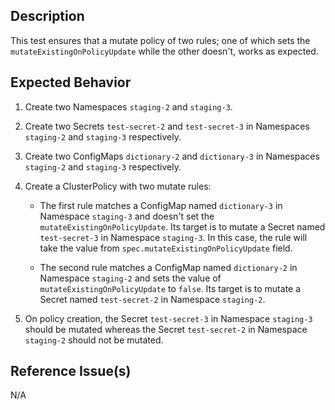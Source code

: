 ## Description

This test ensures that a mutate policy of two rules; one of which sets the `mutateExistingOnPolicyUpdate` while the other doesn't, works as expected.

## Expected Behavior

1. Create two Namespaces `staging-2` and `staging-3`.

2. Create two Secrets `test-secret-2` and `test-secret-3` in Namespaces `staging-2` and `staging-3` respectively.

3. Create two ConfigMaps `dictionary-2` and `dictionary-3` in Namespaces `staging-2` and `staging-3` respectively.

4. Create a ClusterPolicy with two mutate rules:
    - The first rule matches a ConfigMap named `dictionary-3` in Namespace `staging-3` and doesn't set the `mutateExistingOnPolicyUpdate`. Its target is to mutate a Secret named `test-secret-3` in Namespace `staging-3`. In this case, the rule will take the value from `spec.mutateExistingOnPolicyUpdate` field.

    - The second rule matches a ConfigMap named `dictionary-2` in Namespace `staging-2` and sets the value of `mutateExistingOnPolicyUpdate` to `false`. Its target is to mutate a Secret named `test-secret-2` in Namespace `staging-2`.

5. On policy creation, the Secret `test-secret-3` in Namespace `staging-3` should be mutated whereas the Secret `test-secret-2` in Namespace `staging-2` should not be mutated.

## Reference Issue(s)

N/A